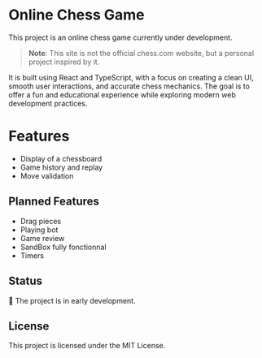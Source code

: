 # Online Chess Game

This project is an online chess game currently under development.

> **Note**: This site is not the official chess.com website, but a personal project inspired by it.

It is built using React and TypeScript, with a focus on creating a clean UI, smooth user interactions, and accurate chess mechanics. The goal is to offer a fun and educational experience while exploring modern web development practices.

# Features

-   Display of a chessboard
-   Game history and replay
-   Move validation

## Planned Features

-   Drag pieces
-   Playing bot
-   Game review
-   SandBox fully fonctionnal
-   Timers

## Status

:construction: The project is in early development.

## License

This project is licensed under the MIT License.
